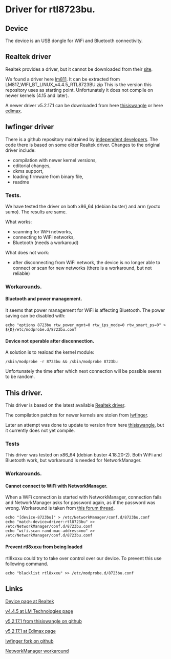 # Driver for rtl8723bu.

## Device

The device is an USB dongle for WiFi and Bluetooth connectivity.

## Realtek driver

Realtek provides a driver, but it cannot be downloaded from their [site][Realtek].

We found a driver here [lm811][lm811].
It can be extracted from LM817_WIFI_BT_LINUX_v4.4.5_RTL8723BU.zip
This is the version this repository uses as starting point.
Unfortunately it does not compile on newer kernels (4.15 and later).

A newer driver v5.2.17.1 can be downloaded from here
[thisiswangle][thisiswangle] or here [edimax][edimax].

## lwfinger driver

There is a github repository maintained by [independent developers][lwfinger].
The code there is based on some older Realtek driver.
Changes to the original driver include:
- compilation with newer kernel versions,
- editorial changes,
- dkms support,
- loading firmware from binary file,
- readme

### Tests.

We have tested the driver on both x86_64 (debian buster) and arm (yocto sumo).
The results are same.

What works:
- scanning for WiFi networks,
- connecting to WiFi networks,
- Bluetooth (needs a workaroud)

What does not work:
- after disconnecting from WiFi network, the device is no longer able to connect
or scan for new networks (there is a workaround, but not reliable)

### Workarounds.

#### Bluetooth and power management.

It seems that power management for WiFi is affecting Bluetooth.
The power saving can be disabled with:
```
echo "options 8723bu rtw_power_mgnt=0 rtw_ips_mode=0 rtw_smart_ps=0" > ${D}/etc/modprobe.d/8723bu.conf
```

#### Device not operable after disconnection.

A solution is to reaload the kernel module:
```
/sbin/modprobe -r 8723bu && /sbin/modprobe 8723bu
```
Unfortunately the time after which next connection will be possible seems to be
random.

## This driver.

This driver is based on the latest available [Realtek driver][lm811].

The compilation patches for newer kernels are stolen from [lwfinger][lwfinger].

Later an attempt was done to update to version from here [thisiswangle][thisiswangle],
but it currently does not yet compile.

### Tests

This driver was tested on x86_64 (debian buster 4.18.20-2).
Both WiFi and Bluetooth work, but workaround is needed for NetworkManager.

### Workarounds.

#### Cannot connect to WiFi with NetworkManager.

When a WiFi connection is started with NetworkManager, connection fails and
NetworkManager asks for password again, as if the password was wrong. Workaround
is taken from [this forum thread][nm_workaround_thread].
```
echo "[device-8723bu]" > /etc/NetworkManager/conf.d/8723bu.conf
echo "match-device=driver:rtl8723bu" >> /etc/NetworkManager/conf.d/8723bu.conf
echo "wifi.scan-rand-mac-address=no" >> /etc/NetworkManager/conf.d/8723bu.conf
```

#### Prevent rtl8xxxu from being loaded
rtl8xxxu could try to take over control over our device.
To prevent this use following command.
```
echo "blacklist rtl8xxxu" >> /etc/modprobe.d/8723bu.conf
```

## Links

[Device page at Realtek][Realtek]

[v4.4.5 at LM Technologies page][lm811]

[v5.2.17.1 from thisiswangle on github][thisiswangle]

[v5.2.17.1 at Edimax page][edimax]

[lwfinger fork on github][lwfinger]

[NetworkManager workaround][nm_workaround_thread]


[Realtek]: https://www.realtek.com/en/products/communications-network-ics/item/rtl8723bu
[lm811]: https://www.lm-technologies.com/product/wifi-and-bluetooth-usb-module-4-0-dual-mode-class-1-lm811/
[thisiswangle]: https://github.com/thisiswangle/WGD-rtl8723bu
[edimax]: https://www.edimax.com/edimax/download/download/data/edimax/global/download/for_home/wireless_adapters/wireless_adapters_n150/ew-7611ulb
[lwfinger]: https://github.com/lwfinger/rtl8723bu
[nm_workaround_thread]: https://github.com/diederikdehaas/rtl8812AU/issues/71
